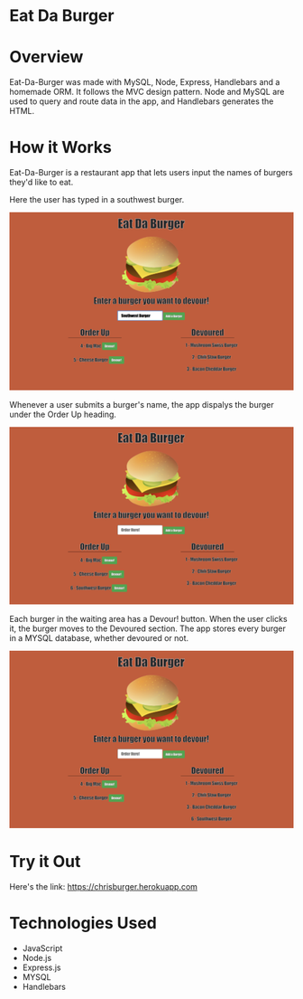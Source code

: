 # Eat Da Burger

# Overview
Eat-Da-Burger was made with MySQL, Node, Express, Handlebars and a homemade ORM. It follows the MVC design pattern.  Node and MySQL are used to query and route data in the app, and Handlebars generates the HTML.

# How it Works
Eat-Da-Burger is a restaurant app that lets users input the names of burgers they'd like to eat.

Here the user has typed in a southwest burger.

![](images/screenTwo.png)

Whenever a user submits a burger's name, the app dispalys the burger under the Order Up heading.

![](images/screenThree.png)

Each burger in the waiting area has a Devour! button. When the user clicks it, the burger moves to the Devoured section. The app stores every burger in a MYSQL database, whether devoured or not. 

![](images/screenFour.png)

# Try it Out
Here's the link:  https://chrisburger.herokuapp.com

# Technologies Used
* JavaScript
* Node.js
* Express.js
* MYSQL
* Handlebars